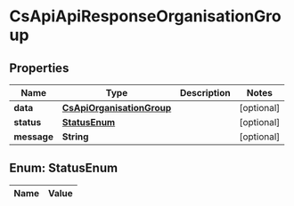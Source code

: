 
# CsApiApiResponseOrganisationGroup

## Properties
Name | Type | Description | Notes
------------ | ------------- | ------------- | -------------
**data** | [**CsApiOrganisationGroup**](CsApiOrganisationGroup.md) |  |  [optional]
**status** | [**StatusEnum**](#StatusEnum) |  |  [optional]
**message** | **String** |  |  [optional]


<a name="StatusEnum"></a>
## Enum: StatusEnum
Name | Value
---- | -----



